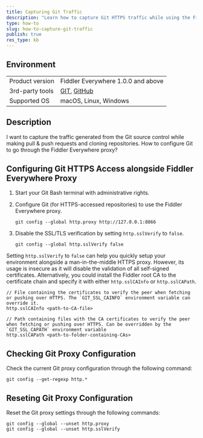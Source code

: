 ```yaml
---
title: Capturing Git Traffic
description: "Learn how to capture Git HTTPS traffic while using the Fiddler Everywhere proxy application."
type: how-to
slug: how-to-capture-git-traffic
publish: true
res_type: kb
---
```


## Environment

|   |   |
|---|---|
| Product version | Fiddler Everywhere 1.0.0 and above  |
| 3rd-party tools | [GIT](https://git-scm.com/), [GitHub](https://github.com/) |
| Supported OS | macOS, Linux, Windows |

## Description

I want to capture the traffic generated from the Git source control while making pull & push requests and cloning repositories. How to configure Git to go through the Fiddler Everywhere proxy?


## Configuring Git HTTPS Access alongside Fiddler Everywhere Proxy

1. Start your Git Bash terminal with administrative rights.

1. Configure Git (for HTTPS-accessed repositories) to use the Fiddler Everywhere proxy.

    ```
    git config --global http.proxy http://127.0.0.1:8866 
    ```

1. Disable the SSL/TLS verification by setting `http.sslVerify` to `false`. 

    ```
    git config --global http.sslVerify false
    ```

Setting `http.sslVerify` to `false` can help you quickly setup your environment alongside a man-in-the-middle HTTPS proxy. However, its usage is insecure as it will disable the validation of all self-signed certificates. Alternatively, you could install the Fiddler root CA to the certificate chain and specify it with either `http.sslCAInfo` or `http.sslCAPath`.


```JS
// File containing the certificates to verify the peer when fetching or pushing over HTTPS. The `GIT_SSL_CAINFO` environment variable can override it.
http.sslCAInfo <path-to-CA-file>

// Path containing files with the CA certificates to verify the peer when fetching or pushing over HTTPS. Can be overridden by the `GIT_SSL_CAPATH` environment variable
http.sslCAPath <path-to-folder-containing-CAs>
```

## Checking Git Proxy Configuration

Check the current Git proxy configuration through the following command:

```
git config --get-regexp http.* 
```

## Reseting Git Proxy Configuration

Reset the Git proxy settings through the following commands:

```
git config --global --unset http.proxy
git config --global --unset http.sslVerify
```